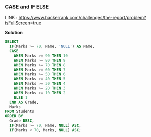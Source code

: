 ### CASE and IF ELSE



LINK : https://www.hackerrank.com/challenges/the-report/problem?isFullScreen=true

**Solution**
```sql
SELECT 
  IF(Marks >= 70, Name, 'NULL') AS Name,
  CASE 
    WHEN Marks >= 90 THEN 10
    WHEN Marks >= 80 THEN 9
    WHEN Marks >= 70 THEN 8
    WHEN Marks >= 60 THEN 7
    WHEN Marks >= 50 THEN 6
    WHEN Marks >= 40 THEN 5
    WHEN Marks >= 30 THEN 4
    WHEN Marks >= 20 THEN 3
    WHEN Marks >= 10 THEN 2
    ELSE 1
  END AS Grade,
  Marks
FROM Students
ORDER BY 
  Grade DESC,
  IF(Marks >= 70, Name, NULL) ASC,
  IF(Marks < 70, Marks, NULL) ASC;
```
